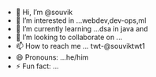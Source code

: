 - 👋 Hi, I’m @souvik
- 👀 I’m interested in ...webdev,dev-ops,ml
- 🌱 I’m currently learning ...dsa in java and 
- 💞️ I’m looking to collaborate on ...
- 📫 How to reach me ... twt-@souviktwt1
- 😄 Pronouns: ...he/him
- ⚡ Fun fact: ...

<!---
santagot3ho3s/santagot3ho3s is a ✨ special ✨ repository because its `README.md` (this file) appears on your GitHub profile.
You can click the Preview link to take a look at your changes.
--->
